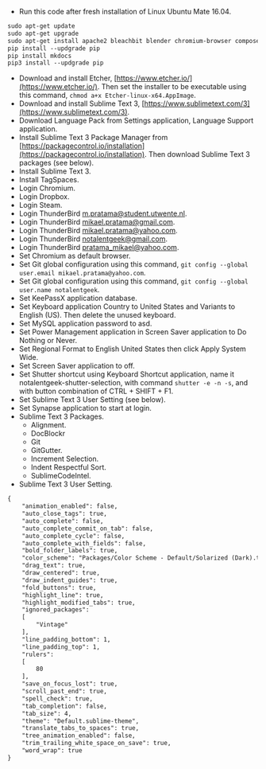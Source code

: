 * Run this code after fresh installation of Linux Ubuntu Mate 16.04.

```markdown
sudo apt-get update
sudo apt-get upgrade
sudo apt-get install apache2 bleachbit blender chromium-browser composer dia gimp git imagemagick inkscape keepassx libapache2-mod-php libreoffice make mysql-server nautilus-dropbox nodejs-legacy npm php php-gettext php-mbstring php7.0-mbstring python python-pip python3 python3-pip ruby ruby-dev ruby1.9.1-de scribus shutter steam synapse thunderbird
pip install --updgrade pip
pip install mkdocs
pip3 install --updgrade pip
```

* Download and install Etcher, [https://www.etcher.io/](https://www.etcher.io/). Then set the installer to be executable using this command, `chmod a+x Etcher-linux-x64.AppImage`.
* Download and install Sublime Text 3, [https://www.sublimetext.com/3](https://www.sublimetext.com/3).
* Download Language Pack from Settings application, Language Support application.
* Install Sublime Text 3 Package Manager from [https://packagecontrol.io/installation](https://packagecontrol.io/installation). Then download Sublime Text 3 packages (see below).
* Install Sublime Text 3.
* Install TagSpaces.
* Login Chromium.
* Login Dropbox.
* Login Steam.
* Login ThunderBird m.pratama@student.utwente.nl.
* Login ThunderBird mikael.pratama@gmail.com.
* Login ThunderBird mikael.pratama@yahoo.com.
* Login ThunderBird notalentgeek@gmail.com.
* Login ThunderBird pratama_mikael@yahoo.com.
* Set Chromium as default browser.
* Set Git global configuration using this command, `git config --global user.email mikael.pratama@yahoo.com`.
* Set Git global configuration using this command, `git config --global user.name notalentgeek`.
* Set KeePassX application database.
* Set Keyboard application Country to United States and Variants to English (US). Then delete the unused keyboard.
* Set MySQL application password to asd.
* Set Power Management application in Screen Saver application to Do Nothing or Never.
* Set Regional Format to English United States then click Apply System Wide.
* Set Screen Saver application to off.
* Set Shutter shortcut using Keyboard Shortcut application, name it notalentgeek-shutter-selection, with command `shutter -e -n -s`, and with button combination of CTRL + SHIFT + F1.
* Set Sublime Text 3 User Setting (see below).
* Set Synapse application to start at login.
* Sublime Text 3 Packages.
    * Alignment.
    * DocBlockr
    * Git
    * GitGutter.
    * Increment Selection.
    * Indent Respectful Sort.
    * SublimeCodeIntel.
* Sublime Text 3 User Setting.

```markdown
{
    "animation_enabled": false,
    "auto_close_tags": true,
    "auto_complete": false,
    "auto_complete_commit_on_tab": false,
    "auto_complete_cycle": false,
    "auto_complete_with_fields": false,
    "bold_folder_labels": true,
    "color_scheme": "Packages/Color Scheme - Default/Solarized (Dark).tmTheme",
    "drag_text": true,
    "draw_centered": true,
    "draw_indent_guides": true,
    "fold_buttons": true,
    "highlight_line": true,
    "highlight_modified_tabs": true,
    "ignored_packages":
    [
        "Vintage"
    ],
    "line_padding_bottom": 1,
    "line_padding_top": 1,
    "rulers":
    [
        80
    ],
    "save_on_focus_lost": true,
    "scroll_past_end": true,
    "spell_check": true,
    "tab_completion": false,
    "tab_size": 4,
    "theme": "Default.sublime-theme",
    "translate_tabs_to_spaces": true,
    "tree_animation_enabled": false,
    "trim_trailing_white_space_on_save": true,
    "word_wrap": true
}
```
